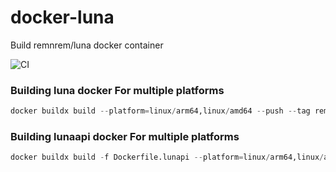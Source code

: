 # docker-luna
Build remnrem/luna docker container

![CI](https://github.com/remnrem/docker-luna/workflows/CI/badge.svg)

### Building luna docker For multiple platforms
```python
docker buildx build --platform=linux/arm64,linux/amd64 --push --tag remnrem/luna:latest .
```

### Building lunaapi docker For multiple platforms
```python
docker buildx build -f Dockerfile.lunapi --platform=linux/arm64,linux/amd64 --push --tag remnrem/lunapi:latest
```
